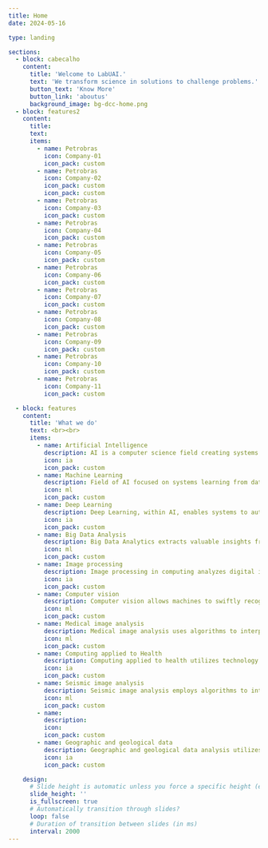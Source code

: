 ```yaml
---
title: Home
date: 2024-05-16

type: landing

sections:
  - block: cabecalho
    content:
      title: 'Welcome to LabUAI.'
      text: 'We transform science in solutions to challenge problems.'
      button_text: 'Know More'
      button_link: 'aboutus'
      background_image: bg-dcc-home.png
  - block: features2
    content:
      title:
      text:
      items:
        - name: Petrobras
          icon: Company-01
          icon_pack: custom
        - name: Petrobras
          icon: Company-02
          icon_pack: custom
          icon_pack: custom
        - name: Petrobras
          icon: Company-03
          icon_pack: custom
        - name: Petrobras
          icon: Company-04
          icon_pack: custom
        - name: Petrobras
          icon: Company-05
          icon_pack: custom
        - name: Petrobras
          icon: Company-06
          icon_pack: custom
        - name: Petrobras
          icon: Company-07
          icon_pack: custom
        - name: Petrobras
          icon: Company-08
          icon_pack: custom
        - name: Petrobras
          icon: Company-09
          icon_pack: custom
        - name: Petrobras
          icon: Company-10
          icon_pack: custom
        - name: Petrobras
          icon: Company-11
          icon_pack: custom

  - block: features
    content:
      title: 'What we do'
      text: <br><br>
      items:
        - name: Artificial Intelligence
          description: AI is a computer science field creating systems to perform tasks like humans by learning from data and solving problems autonomously.
          icon: ia
          icon_pack: custom
        - name: Machine Learning
          description: Field of AI focused on systems learning from data to make decisions independently, aiming to enable machines for autonomous tasks like pattern recognition and result prediction, applied in data analysis, voice recognition, and industrial process optimization.
          icon: ml
          icon_pack: custom
        - name: Deep Learning
          description: Deep Learning, within AI, enables systems to autonomously learn from data, making independent decisions using multi-layer neural networks for tasks like pattern recognition, data analysis, and industrial optimization.
          icon: ia
          icon_pack: custom
        - name: Big Data Analysis
          description: Big Data Analytics extracts valuable insights from massive datasets, uncovering meaningful patterns for strategic decision-making across sectors, fostering process optimization, business opportunity identification, and innovation.
          icon: ml
          icon_pack: custom
        - name: Image processing
          description: Image processing in computing analyzes digital images using specific algorithms to extract useful information and enhance quality. Applied in fields like diagnostic medicine, facial recognition, and industrial automation, it drives technological advancements.
          icon: ia
          icon_pack: custom
        - name: Computer vision
          description: Computer vision allows machines to swiftly recognize and describe images. With AI and machine learning, it processes vast volumes of image and video data, efficiently performing tasks like object identification, facial recognition, and monitoring.
          icon: ml
          icon_pack: custom
        - name: Medical image analysis
          description: Medical image analysis uses algorithms to interpret X-rays, MRIs, and CT scans, aiding diagnosis and treatment planning. With AI advancements, it enhances patient care.
          icon: ml
          icon_pack: custom
        - name: Computing applied to Health
          description: Computing applied to health utilizes technology to improve healthcare delivery and patient outcomes. It encompasses various applications, from electronic health records to telemedicine, leveraging advancements in AI and data analytics to enhance medical services.
          icon: ia
          icon_pack: custom
        - name: Seismic image analysis
          description: Seismic image analysis employs algorithms to interpret seismic data, aiding in the exploration and extraction of oil and gas resources. With advanced computing techniques, it optimizes resource discovery and extraction processes in the energy industry.
          icon: ml
          icon_pack: custom
        - name:
          description:
          icon:
          icon_pack: custom
        - name: Geographic and geological data
          description: Geographic and geological data analysis utilizes computing techniques to interpret and extract insights from spatial information. This aids in various applications such as environmental monitoring, urban planning, and natural resource management, contributing to informed decision-making and sustainable development.
          icon: ia
          icon_pack: custom

    design:
      # Slide height is automatic unless you force a specific height (e.g. '400px')
      slide_height: ''
      is_fullscreen: true
      # Automatically transition through slides?
      loop: false
      # Duration of transition between slides (in ms)
      interval: 2000
---
```

    

